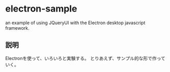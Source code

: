 # electron-sample

an example of using JQueryUI with the Electron desktop javascript framework.

## 説明

Electronを使って、いろいろと実験する。
とりあえず、サンプル的な形で作っていく。
